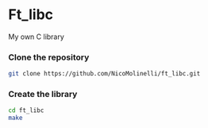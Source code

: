 # Ft_libc
My own C library

### Clone the repository

```bash
git clone https://github.com/NicoMolinelli/ft_libc.git
```

### Create the library
```bash
cd ft_libc
make
```
